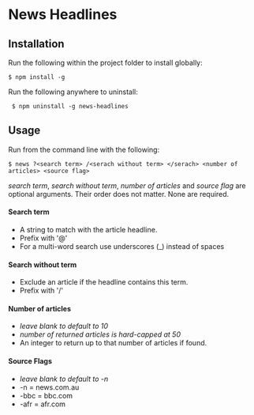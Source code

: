 # News Headlines

## Installation

Run the following within the project folder to install globally:

```$ npm install -g```

Run the following anywhere to uninstall:

``` $ npm uninstall -g news-headlines```

## Usage

Run from the command line with the following:

```$ news ?<search term> /<serach without term> </serach> <number of articles> <source flag>```

_search term_, _search without term_, _number of articles_ and _source flag_ are optional arguments. Their order does not matter. None are required.

#### Search term
- A string to match with the article headline.
- Prefix with '@'
- For a multi-word search use underscores (_) instead of spaces

#### Search without term
- Exclude an article if the headline contains this term.
- Prefix with '/'

#### Number of articles
- _leave blank to default to 10_
- _number of returned articles is hard-capped at 50_
- An integer to return up to that number of articles if found.

#### Source Flags
- _leave blank to default to -n_
- -n = news.com.au
- -bbc = bbc.com
- -afr = afr.com
